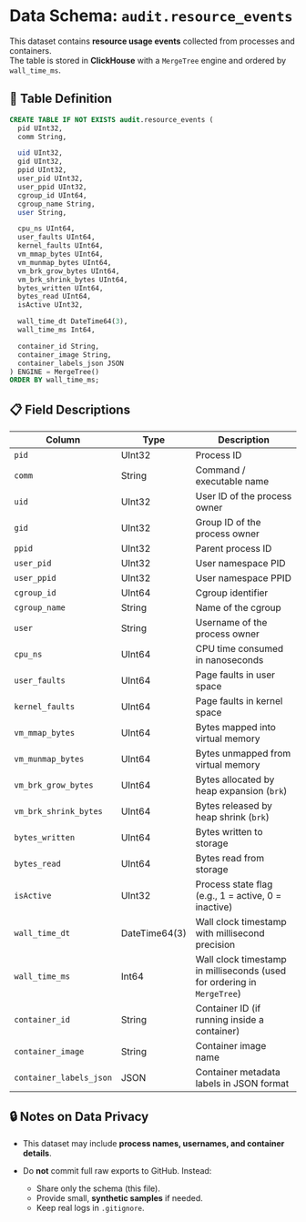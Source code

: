 # Data Schema: `audit.resource_events`

This dataset contains **resource usage events** collected from processes and containers.  
The table is stored in **ClickHouse** with a `MergeTree` engine and ordered by `wall_time_ms`.

## 📑 Table Definition

```sql
CREATE TABLE IF NOT EXISTS audit.resource_events (
  pid UInt32,
  comm String,

  uid UInt32,
  gid UInt32,
  ppid UInt32,
  user_pid UInt32,
  user_ppid UInt32,
  cgroup_id UInt64,
  cgroup_name String,
  user String,

  cpu_ns UInt64,
  user_faults UInt64,
  kernel_faults UInt64,
  vm_mmap_bytes UInt64,
  vm_munmap_bytes UInt64,
  vm_brk_grow_bytes UInt64,
  vm_brk_shrink_bytes UInt64,
  bytes_written UInt64,
  bytes_read UInt64,
  isActive UInt32,

  wall_time_dt DateTime64(3),
  wall_time_ms Int64,

  container_id String,
  container_image String,
  container_labels_json JSON
) ENGINE = MergeTree()
ORDER BY wall_time_ms;
````

## 📋 Field Descriptions

| Column                  | Type          | Description                                                             |
| ----------------------- | ------------- | ----------------------------------------------------------------------- |
| `pid`                   | UInt32        | Process ID                                                              |
| `comm`                  | String        | Command / executable name                                               |
| `uid`                   | UInt32        | User ID of the process owner                                            |
| `gid`                   | UInt32        | Group ID of the process owner                                           |
| `ppid`                  | UInt32        | Parent process ID                                                       |
| `user_pid`              | UInt32        | User namespace PID                                                      |
| `user_ppid`             | UInt32        | User namespace PPID                                                     |
| `cgroup_id`             | UInt64        | Cgroup identifier                                                       |
| `cgroup_name`           | String        | Name of the cgroup                                                      |
| `user`                  | String        | Username of the process owner                                           |
| `cpu_ns`                | UInt64        | CPU time consumed in nanoseconds                                        |
| `user_faults`           | UInt64        | Page faults in user space                                               |
| `kernel_faults`         | UInt64        | Page faults in kernel space                                             |
| `vm_mmap_bytes`         | UInt64        | Bytes mapped into virtual memory                                        |
| `vm_munmap_bytes`       | UInt64        | Bytes unmapped from virtual memory                                      |
| `vm_brk_grow_bytes`     | UInt64        | Bytes allocated by heap expansion (`brk`)                               |
| `vm_brk_shrink_bytes`   | UInt64        | Bytes released by heap shrink (`brk`)                                   |
| `bytes_written`         | UInt64        | Bytes written to storage                                                |
| `bytes_read`            | UInt64        | Bytes read from storage                                                 |
| `isActive`              | UInt32        | Process state flag (e.g., 1 = active, 0 = inactive)                     |
| `wall_time_dt`          | DateTime64(3) | Wall clock timestamp with millisecond precision                         |
| `wall_time_ms`          | Int64         | Wall clock timestamp in milliseconds (used for ordering in `MergeTree`) |
| `container_id`          | String        | Container ID (if running inside a container)                            |
| `container_image`       | String        | Container image name                                                    |
| `container_labels_json` | JSON          | Container metadata labels in JSON format                                |


## 🔒 Notes on Data Privacy

* This dataset may include **process names, usernames, and container details**.
* Do **not** commit full raw exports to GitHub. Instead:

  * Share only the schema (this file).
  * Provide small, **synthetic samples** if needed.
  * Keep real logs in `.gitignore`.

